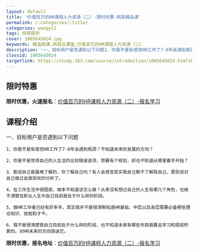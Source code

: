 ```yaml
---
layout: default
title: '价值百万的HR课程人力资源（二）-限时优惠-网易精品课'
permalink: /:categories/:title/
categories: wangyi2
tags: 网易提供
cover: 1005645024.jpg
keywords: 精选网课,网易云课堂,价值百万的HR课程人力资源（二）
description: '一、目标用户是否遇到以下问题1、你是不是有感觉HR工作了7-8年会遇到瓶颈？不知道未来的发展的方向？2、你是不是觉得自己'
classid: 1005645024
targetlink: https://study.163.com/course/introduction/1005645024.htm?share=1&shareId=1025206652&utm_campaign=share&utm_medium=iphoneShare&utm_source=&utm_u=1025206652
---
```


## 限时特惠

**限时优惠，火速报名**：[价值百万的HR课程人力资源（二）-报名学习](https://study.163.com/course/introduction/1005645024.htm?share=1&shareId=1025206652&utm_campaign=share&utm_medium=iphoneShare&utm_source=&utm_u=1025206652)

## 课程介绍

一、目标用户是否遇到以下问题

    1、你是不是有感觉HR工作了7-8年会遇到瓶颈？不知道未来的发展的方向？

    2、你是不是觉得自己的人生活的比较随波逐流，想要有个规划，却也不知道从哪里着手开始？

    3、都说自己是最难了解的，你了解自己吗？有人会感觉其实我自己都不了解我自己，更别说对自己做过自我现状的分析了。

    4、在工作生活中很困惑，根本不知道该怎么做？从来没有想过自己的人生有哪几个角色，也根不清楚在职业人生中自己目前是处于什么样的阶段。

    5、做HR工作者已经有好多年，其实我并不是很清晰知道HR基础、中层以及高层需要必备哪些理论知识、技能和才干。

    6、我不是很清楚我自己目前处于什么样的阶段，也不知道未来有哪些东西我要去学习和提前积累的。对HR未来的方向很迷茫。

**限时优惠，报名地址**：[价值百万的HR课程人力资源（二）-报名学习](https://study.163.com/course/introduction/1005645024.htm?share=1&shareId=1025206652&utm_campaign=share&utm_medium=iphoneShare&utm_source=&utm_u=1025206652)

